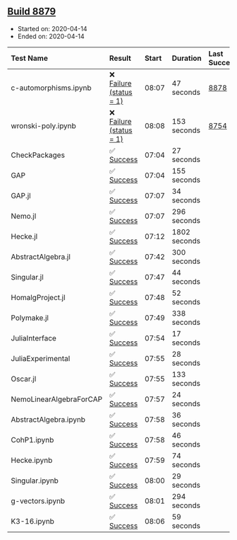 ## [Build 8879](https://oscarci.mathematik.uni-kl.de/job/oscar/8879/)

* Started on: 2020-04-14
* Ended on: 2020-04-14

| Test Name    | Result | Start | Duration | Last Success | First Failure |
|:-------------|:-------|:------|:---------|:-------------|:--------------|
| c-automorphisms.ipynb | ❌ [Failure (status = 1)](https://oscarci.mathematik.uni-kl.de/job/oscar/8879/artifact/logs/build-8879/c-automorphisms.ipynb.log) | 08:07 | 47 seconds | [8878](https://oscarci.mathematik.uni-kl.de/job/oscar/8878/) | [8879](https://oscarci.mathematik.uni-kl.de/job/oscar/8879/) |
| wronski-poly.ipynb | ❌ [Failure (status = 1)](https://oscarci.mathematik.uni-kl.de/job/oscar/8879/artifact/logs/build-8879/wronski-poly.ipynb.log) | 08:08 | 153 seconds | [8754](https://oscarci.mathematik.uni-kl.de/job/oscar/8754/) | [8755](https://oscarci.mathematik.uni-kl.de/job/oscar/8755/) |
| CheckPackages | ✅ [Success](https://oscarci.mathematik.uni-kl.de/job/oscar/8879/artifact/logs/build-8879/CheckPackages.log) | 07:04 | 27 seconds |  |  |
| GAP | ✅ [Success](https://oscarci.mathematik.uni-kl.de/job/oscar/8879/artifact/logs/build-8879/GAP.log) | 07:04 | 155 seconds |  |  |
| GAP.jl | ✅ [Success](https://oscarci.mathematik.uni-kl.de/job/oscar/8879/artifact/logs/build-8879/GAP.jl.log) | 07:07 | 34 seconds |  |  |
| Nemo.jl | ✅ [Success](https://oscarci.mathematik.uni-kl.de/job/oscar/8879/artifact/logs/build-8879/Nemo.jl.log) | 07:07 | 296 seconds |  |  |
| Hecke.jl | ✅ [Success](https://oscarci.mathematik.uni-kl.de/job/oscar/8879/artifact/logs/build-8879/Hecke.jl.log) | 07:12 | 1802 seconds |  |  |
| AbstractAlgebra.jl | ✅ [Success](https://oscarci.mathematik.uni-kl.de/job/oscar/8879/artifact/logs/build-8879/AbstractAlgebra.jl.log) | 07:42 | 300 seconds |  |  |
| Singular.jl | ✅ [Success](https://oscarci.mathematik.uni-kl.de/job/oscar/8879/artifact/logs/build-8879/Singular.jl.log) | 07:47 | 44 seconds |  |  |
| HomalgProject.jl | ✅ [Success](https://oscarci.mathematik.uni-kl.de/job/oscar/8879/artifact/logs/build-8879/HomalgProject.jl.log) | 07:48 | 52 seconds |  |  |
| Polymake.jl | ✅ [Success](https://oscarci.mathematik.uni-kl.de/job/oscar/8879/artifact/logs/build-8879/Polymake.jl.log) | 07:49 | 338 seconds |  |  |
| JuliaInterface | ✅ [Success](https://oscarci.mathematik.uni-kl.de/job/oscar/8879/artifact/logs/build-8879/JuliaInterface.log) | 07:54 | 17 seconds |  |  |
| JuliaExperimental | ✅ [Success](https://oscarci.mathematik.uni-kl.de/job/oscar/8879/artifact/logs/build-8879/JuliaExperimental.log) | 07:55 | 28 seconds |  |  |
| Oscar.jl | ✅ [Success](https://oscarci.mathematik.uni-kl.de/job/oscar/8879/artifact/logs/build-8879/Oscar.jl.log) | 07:55 | 133 seconds |  |  |
| NemoLinearAlgebraForCAP | ✅ [Success](https://oscarci.mathematik.uni-kl.de/job/oscar/8879/artifact/logs/build-8879/NemoLinearAlgebraForCAP.log) | 07:57 | 24 seconds |  |  |
| AbstractAlgebra.ipynb | ✅ [Success](https://oscarci.mathematik.uni-kl.de/job/oscar/8879/artifact/logs/build-8879/AbstractAlgebra.ipynb.log) | 07:58 | 36 seconds |  |  |
| CohP1.ipynb | ✅ [Success](https://oscarci.mathematik.uni-kl.de/job/oscar/8879/artifact/logs/build-8879/CohP1.ipynb.log) | 07:58 | 46 seconds |  |  |
| Hecke.ipynb | ✅ [Success](https://oscarci.mathematik.uni-kl.de/job/oscar/8879/artifact/logs/build-8879/Hecke.ipynb.log) | 07:59 | 74 seconds |  |  |
| Singular.ipynb | ✅ [Success](https://oscarci.mathematik.uni-kl.de/job/oscar/8879/artifact/logs/build-8879/Singular.ipynb.log) | 08:00 | 29 seconds |  |  |
| g-vectors.ipynb | ✅ [Success](https://oscarci.mathematik.uni-kl.de/job/oscar/8879/artifact/logs/build-8879/g-vectors.ipynb.log) | 08:01 | 294 seconds |  |  |
| K3-16.ipynb | ✅ [Success](https://oscarci.mathematik.uni-kl.de/job/oscar/8879/artifact/logs/build-8879/K3-16.ipynb.log) | 08:06 | 59 seconds |  |  |
